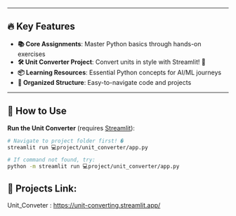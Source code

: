 
---

## 🔥 Key Features
- **📚 Core Assignments**: Master Python basics through hands-on exercises
- **🛠️ Unit Converter Project**: Convert units in style with Streamlit! 🎨
- **📦 Learning Resources**: Essential Python concepts for AI/ML journeys
- **🧩 Organized Structure**: Easy-to-navigate code and projects

---

## 🚦 How to Use
**Run the Unit Converter** (requires [Streamlit](https://streamlit.io)):
```bash
# Navigate to project folder first! �
streamlit run 💻project/unit_converter/app.py

# If command not found, try:
python -m streamlit run 💻project/unit_converter/app.py


```
## 🚦 Projects Link:
Unit_Conveter : https://unit-converting.streamlit.app/
